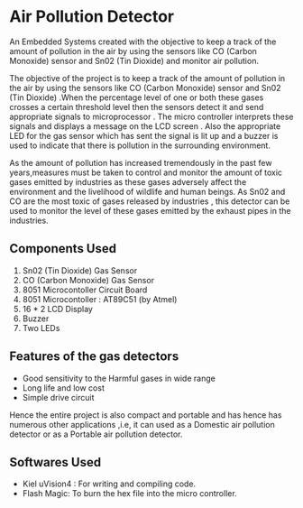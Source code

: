 # Air Pollution Detector

An Embedded Systems created with the objective to keep a track of the amount of pollution in the air by using the  sensors like CO (Carbon Monoxide) sensor and Sn02 (Tin Dioxide) and monitor air pollution. 

The objective of the project is to keep a track of the amount of pollution in the air by using the  sensors like CO (Carbon Monoxide) sensor and Sn02 (Tin Dioxide) .When the percentage level of one or both these gases crosses a certain threshold level then the sensors detect it and send appropriate signals to microprocessor . The micro controller interprets these signals and displays a message on the LCD screen . Also the appropriate LED for the gas sensor which has sent the signal is lit up and a buzzer is used to indicate that there is pollution in the surrounding environment.

As the amount of pollution has increased tremendously in the past few years,measures must be taken to control and monitor the amount of toxic gases emitted by industries as these gases adversely affect the environment and the livelihood of wildlife and human beings. As Sn02 and CO are the most toxic of gases released by industries , this detector can be used to monitor the level of these gases emitted by the exhaust pipes in the industries. 

## Components Used 

1. Sn02 (Tin Dioxide)  Gas Sensor
2. CO (Carbon Monoxide) Gas Sensor
3. 8051 Microcontoller Circuit Board
4. 8051 Microcontoller : AT89C51 (by Atmel)
5. 16 * 2 LCD Display
6. Buzzer
7. Two LEDs

## Features of the gas detectors

* Good sensitivity to the Harmful gases in wide range 
* Long life and low cost
* Simple drive circuit

Hence the entire project is also compact and portable and has hence has numerous other applications ,i.e, it can used as a Domestic air pollution detector or as a Portable air pollution detector.

## Softwares Used

* Kiel uVision4 : For writing and compiling code.
* Flash Magic: To burn the hex file into the micro controller.